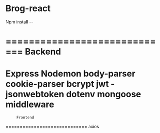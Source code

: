 # Brog-react

Npm install -- 

=============================
         Backend
=============================
Express
Nodemon
body-parser
cookie-parser
bcrypt
jwt -jsonwebtoken
dotenv
mongoose
middleware
=============================
         Frontend
=============================
axios